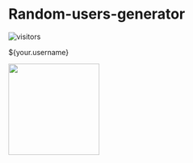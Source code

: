 # Random-users-generator

![visitors](https://visitor-badge.glitch.me/badge?page_id=page.id)

${your.username}

<img height="180em" src="https://github-readme-stats.vercel.app/api?Saklain=Gapur&show_icons=true&hide_border=true&&count_private=true&include_all_commits=true" />
